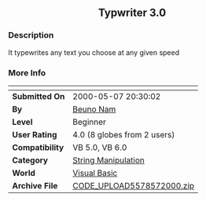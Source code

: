 ﻿<div align="center">

## Typwriter 3\.0


</div>

### Description

It typewrites any text you choose at any given speed
 
### More Info
 


<span>             |<span>
---                |---
**Submitted On**   |2000-05-07 20:30:02
**By**             |[Beuno Nam](https://github.com/Planet-Source-Code/PSCIndex/blob/master/ByAuthor/beuno-nam.md)
**Level**          |Beginner
**User Rating**    |4.0 (8 globes from 2 users)
**Compatibility**  |VB 5\.0, VB 6\.0
**Category**       |[String Manipulation](https://github.com/Planet-Source-Code/PSCIndex/blob/master/ByCategory/string-manipulation__1-5.md)
**World**          |[Visual Basic](https://github.com/Planet-Source-Code/PSCIndex/blob/master/ByWorld/visual-basic.md)
**Archive File**   |[CODE\_UPLOAD5578572000\.zip](https://github.com/Planet-Source-Code/beuno-nam-typwriter-3-0__1-7931/archive/master.zip)








